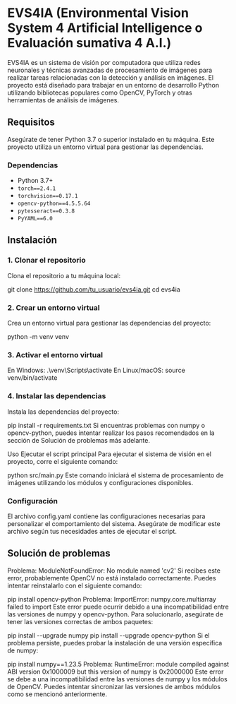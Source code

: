 # EVS4IA (Environmental Vision System 4 Artificial Intelligence o Evaluación sumativa 4 A.I.)

EVS4IA es un sistema de visión por computadora que utiliza redes neuronales y técnicas avanzadas de procesamiento de imágenes para realizar tareas relacionadas con la detección y análisis en imágenes. El proyecto está diseñado para trabajar en un entorno de desarrollo Python utilizando bibliotecas populares como OpenCV, PyTorch y otras herramientas de análisis de imágenes.

## Requisitos

Asegúrate de tener Python 3.7 o superior instalado en tu máquina. Este proyecto utiliza un entorno virtual para gestionar las dependencias.

### Dependencias

- Python 3.7+
- `torch==2.4.1`
- `torchvision==0.17.1`
- `opencv-python==4.5.5.64`
- `pytesseract==0.3.8`
- `PyYAML==6.0`

## Instalación

### 1. Clonar el repositorio

Clona el repositorio a tu máquina local:

git clone https://github.com/tu_usuario/evs4ia.git
cd evs4ia

### 2. Crear un entorno virtual
Crea un entorno virtual para gestionar las dependencias del proyecto:

python -m venv venv

### 3. Activar el entorno virtual
En Windows:
.\venv\Scripts\activate
En Linux/macOS:
source venv/bin/activate

### 4. Instalar las dependencias
Instala las dependencias del proyecto:

pip install -r requirements.txt
Si encuentras problemas con numpy o opencv-python, puedes intentar realizar los pasos recomendados en la sección de Solución de problemas más adelante.

Uso
Ejecutar el script principal
Para ejecutar el sistema de visión en el proyecto, corre el siguiente comando:

python src/main.py
Este comando iniciará el sistema de procesamiento de imágenes utilizando los módulos y configuraciones disponibles.

### Configuración
El archivo config.yaml contiene las configuraciones necesarias para personalizar el comportamiento del sistema. Asegúrate de modificar este archivo según tus necesidades antes de ejecutar el script.

## Solución de problemas
Problema: ModuleNotFoundError: No module named 'cv2'
Si recibes este error, probablemente OpenCV no está instalado correctamente. Puedes intentar reinstalarlo con el siguiente comando:

pip install opencv-python
Problema: ImportError: numpy.core.multiarray failed to import
Este error puede ocurrir debido a una incompatibilidad entre las versiones de numpy y opencv-python. Para solucionarlo, asegúrate de tener las versiones correctas de ambos paquetes:

pip install --upgrade numpy
pip install --upgrade opencv-python
Si el problema persiste, puedes probar la instalación de una versión específica de numpy:

pip install numpy==1.23.5
Problema: RuntimeError: module compiled against ABI version 0x1000009 but this version of numpy is 0x2000000
Este error se debe a una incompatibilidad entre las versiones de numpy y los módulos de OpenCV. Puedes intentar sincronizar las versiones de ambos módulos como se mencionó anteriormente.
